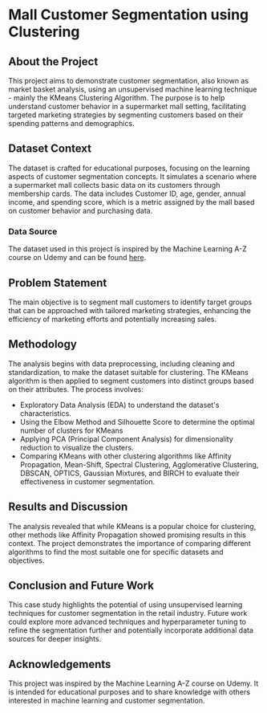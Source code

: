 # Mall Customer Segmentation using Clustering

## About the Project
This project aims to demonstrate customer segmentation, also known as market basket analysis, using an unsupervised machine learning technique - mainly the KMeans Clustering Algorithm. The purpose is to help understand customer behavior in a supermarket mall setting, facilitating targeted marketing strategies by segmenting customers based on their spending patterns and demographics.

## Dataset Context
The dataset is crafted for educational purposes, focusing on the learning aspects of customer segmentation concepts. It simulates a scenario where a supermarket mall collects basic data on its customers through membership cards. The data includes Customer ID, age, gender, annual income, and spending score, which is a metric assigned by the mall based on customer behavior and purchasing data.

### Data Source
The dataset used in this project is inspired by the Machine Learning A-Z course on Udemy and can be found [here](https://github.com/SteffiPeTaffy/machineLearningAZ/blob/master/Machine%20Learning%20A-Z%20Template%20Folder/Part%204%20-%20Clustering/Section%2025%20-%20Hierarchical%20Clustering/Mall_Customers.csv).

## Problem Statement
The main objective is to segment mall customers to identify target groups that can be approached with tailored marketing strategies, enhancing the efficiency of marketing efforts and potentially increasing sales.

## Methodology
The analysis begins with data preprocessing, including cleaning and standardization, to make the dataset suitable for clustering. The KMeans algorithm is then applied to segment customers into distinct groups based on their attributes. The process involves:

- Exploratory Data Analysis (EDA) to understand the dataset's characteristics.
- Using the Elbow Method and Silhouette Score to determine the optimal number of clusters for KMeans
- Applying PCA (Principal Component Analysis) for dimensionality reduction to visualize the clusters.
- Comparing KMeans with other clustering algorithms like Affinity Propagation, Mean-Shift, Spectral Clustering, Agglomerative Clustering, DBSCAN, OPTICS, Gaussian Mixtures, and BIRCH to evaluate their effectiveness in customer segmentation.

## Results and Discussion
The analysis revealed that while KMeans is a popular choice for clustering, other methods like Affinity Propagation showed promising results in this context. The project demonstrates the importance of comparing different algorithms to find the most suitable one for specific datasets and objectives.

## Conclusion and Future Work
This case study highlights the potential of using unsupervised learning techniques for customer segmentation in the retail industry. Future work could explore more advanced techniques and hyperparameter tuning to refine the segmentation further and potentially incorporate additional data sources for deeper insights.

## Acknowledgements
This project was inspired by the Machine Learning A-Z course on Udemy. It is intended for educational purposes and to share knowledge with others interested in machine learning and customer segmentation.
